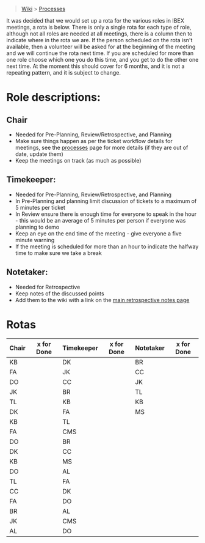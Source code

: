 > [Wiki](Home) > [Processes](Processes)

It was decided that we would set up a rota for the various roles in IBEX meetings, a rota is below. There is only a single rota for each type of role, although not all roles are needed at all meetings, there is a column then to indicate where in the rota we are. If the person scheduled on the rota isn't available, then a volunteer will be asked for at the beginning of the meeting and we will continue the rota next time. If you are scheduled for more than one role choose which one you do this time, and you get to do the other one next time. At the moment this should cover for 6 months, and it is not a repeating pattern, and it is subject to change.

# Role descriptions:
## Chair 
* Needed for Pre-Planning, Review/Retrospective, and Planning
* Make sure things happen as per the ticket workflow details for meetings, see the [processes](Processes) page for more details (if they are out of date, update them)
* Keep the meetings on track (as much as possible)

## Timekeeper:
* Needed for Pre-Planning, Review/Retrospective, and Planning
* In Pre-Planning and planning limit discussion of tickets to a maximum of 5 minutes per ticket
* In Review ensure there is enough time for everyone to speak in the hour - this would be an average of 5 minutes per person if everyone was planning to demo
* Keep an eye on the end time of the meeting - give everyone a five minute warning
* If the meeting is scheduled for more than an hour to indicate the halfway time to make sure we take a break

## Notetaker:
* Needed for Retrospective
* Keep notes of the discussed points
* Add them to the wiki with a link on the [main retrospective notes page](Retrospective-Notes)


# Rotas


| Chair | x for Done | Timekeeper | x for Done | Notetaker | x for Done |
| --- | --- | --- | --- | --- | --- |
| KB | | DK | | BR | |
| FA | | JK | | CC | |
| DO | | CC | | JK | |
| JK | | BR | | TL | |
| TL | | KB | | KB | |
| DK | | FA | | MS | |
| KB | | TL | | | |
| FA | | CMS | | | |
| DO | | BR | | | |
| DK | | CC | | | |
| KB | | MS | | | |
| DO | | AL | | | |
| TL | | FA | | | |
| CC | | DK | | | |
| FA | | DO | | | |
| BR | | AL | | | |
| JK | | CMS | | | |
| AL | | DO | | | |
